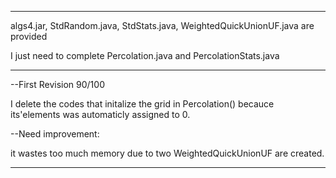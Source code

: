 ****************************************************************************************

algs4.jar, StdRandom.java, StdStats.java, WeightedQuickUnionUF.java are provided

I just need to complete Percolation.java and PercolationStats.java

****************************************************************************************

--First Revision 90/100

I delete the codes that initalize the grid in Percolation() becauce its'elements was automaticly assigned to 0.

--Need improvement:

it wastes too much memory due to two WeightedQuickUnionUF are created.

***************************************************************************************
